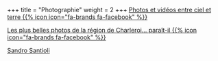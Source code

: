 +++
title = "Photographie"
weight = 2
+++
[Photos et vidéos entre ciel et terre {{% icon icon="fa-brands fa-facebook" %}}](https://www.facebook.com/groups/declics)

[Les plus belles photos de la région de Charleroi... paraît-il {{% icon icon="fa-brands fa-facebook" %}}](https://www.facebook.com/groups/annie.ggoffaux)

[Sandro Santioli](https://www.instagram.com/sandrosantioliphoto)
